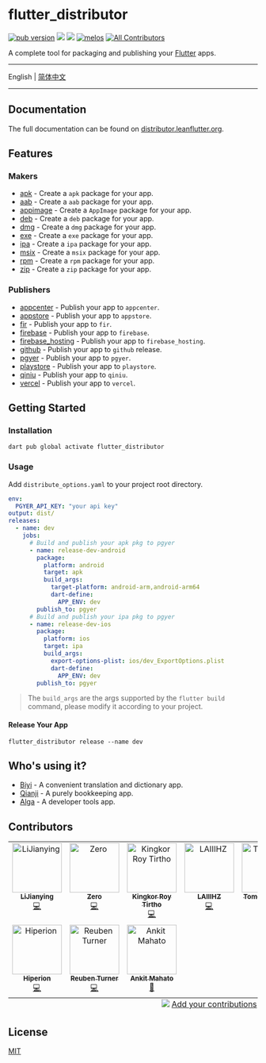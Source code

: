 # flutter_distributor

[![pub version][pub-image]][pub-url] [![][discord-image]][discord-url] ![][visits-count-image] [![melos](https://img.shields.io/badge/maintained%20with-melos-f700ff.svg?style=flat-square)](https://github.com/invertase/melos) [![All Contributors][all-contributors-image]](#contributors)

[pub-image]: https://img.shields.io/pub/v/flutter_distributor.svg?style=flat-square
[pub-url]: https://pub.dev/packages/flutter_distributor
[discord-image]: https://img.shields.io/discord/884679008049037342.svg?style=flat-square
[discord-url]: https://discord.gg/zPa6EZ2jqb
[visits-count-image]: https://img.shields.io/badge/dynamic/json?label=Visits%20Count&query=value&url=https://api.countapi.xyz/hit/leanflutter.flutter_distributor/visits
[all-contributors-image]: https://img.shields.io/github/all-contributors/leanflutter/flutter_distributor?color=ee8449&style=flat-square

A complete tool for packaging and publishing your [Flutter](https://flutter.dev) apps.

---

English | [简体中文](./README-ZH.md)

---

## Documentation

The full documentation can be found on [distributor.leanflutter.org](https://distributor.leanflutter.org/).

## Features

### Makers

- [apk](./packages/flutter_app_packager/lib/src/makers/apk/) - Create a `apk` package for your app.
- [aab](./packages/flutter_app_packager/lib/src/makers/aab/) - Create a `aab` package for your app.
- [appimage](./packages/flutter_app_packager/lib/src/makers/appimage/) - Create a `AppImage` package for your app.
- [deb](./packages/flutter_app_packager/lib/src/makers/deb/) - Create a `deb` package for your app.
- [dmg](./packages/flutter_app_packager/lib/src/makers/dmg/) - Create a `dmg` package for your app.
- [exe](./packages/flutter_app_packager/lib/src/makers/exe/) - Create a `exe` package for your app.
- [ipa](./packages/flutter_app_packager/lib/src/makers/ipa/) - Create a `ipa` package for your app.
- [msix](./packages/flutter_app_packager/lib/src/makers/msix/) - Create a `msix` package for your app.
- [rpm](./packages/flutter_app_packager/lib/src/makers/rpm/) - Create a `rpm` package for your app.
- [zip](./packages/flutter_app_packager/lib/src/makers/zip/) - Create a `zip` package for your app.

### Publishers

- [appcenter](./packages/flutter_app_publisher/lib/src/publishers/appcenter/) - Publish your app to `appcenter`.
- [appstore](./packages/flutter_app_publisher/lib/src/publishers/appstore/) - Publish your app to `appstore`.
- [fir](./packages/flutter_app_publisher/lib/src/publishers/fir/) - Publish your app to `fir`.
- [firebase](./packages/flutter_app_publisher/lib/src/publishers/firebase/) - Publish your app to `firebase`.
- [firebase_hosting](./packages/flutter_app_publisher/lib/src/publishers/firebase_hosting/) - Publish your app to `firebase_hosting`.
- [github](./packages/flutter_app_publisher/lib/src/publishers/github/) - Publish your app to `github` release.
- [pgyer](./packages/flutter_app_publisher/lib/src/publishers/pgyer/) - Publish your app to `pgyer`.
- [playstore](./packages/flutter_app_publisher/lib/src/publishers/playstore/) - Publish your app to `playstore`.
- [qiniu](./packages/flutter_app_publisher/lib/src/publishers/qiniu/) - Publish your app to `qiniu`.
- [vercel](./packages/flutter_app_publisher/lib/src/publishers/vercel/) - Publish your app to `vercel`.

## Getting Started

### Installation

```
dart pub global activate flutter_distributor
```

### Usage

Add `distribute_options.yaml` to your project root directory.

```yaml
env:
  PGYER_API_KEY: "your api key"
output: dist/
releases:
  - name: dev
    jobs:
      # Build and publish your apk pkg to pgyer
      - name: release-dev-android
        package:
          platform: android
          target: apk
          build_args:
            target-platform: android-arm,android-arm64
            dart-define:
              APP_ENV: dev
        publish_to: pgyer
      # Build and publish your ipa pkg to pgyer
      - name: release-dev-ios
        package:
          platform: ios
          target: ipa
          build_args:
            export-options-plist: ios/dev_ExportOptions.plist
            dart-define:
              APP_ENV: dev
        publish_to: pgyer
```

> The `build_args` are the args supported by the `flutter build` command, please modify it according to your project.

#### Release Your App

```
flutter_distributor release --name dev
```

## Who's using it?

- [Biyi](https://biyidev.com/) - A convenient translation and dictionary app.
- [Qianji](https://qianjiapp.com/) - A purely bookkeeping app.
- [Alga](https://github.com/laiiihz/alga/) - A developer tools app.

## Contributors

<!-- ALL-CONTRIBUTORS-LIST:START - Do not remove or modify this section -->
<!-- prettier-ignore-start -->
<!-- markdownlint-disable -->
<table>
  <tbody>
    <tr>
      <td align="center" valign="top" width="14.28%"><a href="https://github.com/lijy91"><img src="https://avatars.githubusercontent.com/u/3889523?v=4?s=100" width="100px;" alt="LiJianying"/><br /><sub><b>LiJianying</b></sub></a><br /><a href="https://github.com/leanflutter/flutter_distributor/commits?author=lijy91" title="Code">💻</a></td>
      <td align="center" valign="top" width="14.28%"><a href="https://juejin.cn/user/764915820276439"><img src="https://avatars.githubusercontent.com/u/8764899?v=4?s=100" width="100px;" alt="Zero"/><br /><sub><b>Zero</b></sub></a><br /><a href="https://github.com/leanflutter/flutter_distributor/commits?author=yy1300326388" title="Code">💻</a></td>
      <td align="center" valign="top" width="14.28%"><a href="https://github.com/KRTirtho"><img src="https://avatars.githubusercontent.com/u/61944859?v=4?s=100" width="100px;" alt="Kingkor Roy Tirtho"/><br /><sub><b>Kingkor Roy Tirtho</b></sub></a><br /><a href="https://github.com/leanflutter/flutter_distributor/commits?author=KRTirtho" title="Code">💻</a></td>
      <td align="center" valign="top" width="14.28%"><a href="https://github.com/laiiihz"><img src="https://avatars.githubusercontent.com/u/35956195?v=4?s=100" width="100px;" alt="LAIIIHZ"/><br /><sub><b>LAIIIHZ</b></sub></a><br /><a href="https://github.com/leanflutter/flutter_distributor/commits?author=laiiihz" title="Code">💻</a></td>
      <td align="center" valign="top" width="14.28%"><a href="https://github.com/ueki-tomohiro"><img src="https://avatars.githubusercontent.com/u/27331430?v=4?s=100" width="100px;" alt="Tomohiro Ueki"/><br /><sub><b>Tomohiro Ueki</b></sub></a><br /><a href="https://github.com/leanflutter/flutter_distributor/commits?author=ueki-tomohiro" title="Code">💻</a></td>
      <td align="center" valign="top" width="14.28%"><a href="https://cybrox.eu/"><img src="https://avatars.githubusercontent.com/u/2383736?v=4?s=100" width="100px;" alt="Sven Gehring"/><br /><sub><b>Sven Gehring</b></sub></a><br /><a href="https://github.com/leanflutter/flutter_distributor/commits?author=cybrox" title="Code">💻</a></td>
      <td align="center" valign="top" width="14.28%"><a href="https://github.com/GargantuaX"><img src="https://avatars.githubusercontent.com/u/14013111?v=4?s=100" width="100px;" alt="GargantuaX"/><br /><sub><b>GargantuaX</b></sub></a><br /><a href="https://github.com/leanflutter/flutter_distributor/commits?author=GargantuaX" title="Code">💻</a></td>
    </tr>
    <tr>
      <td align="center" valign="top" width="14.28%"><a href="https://github.com/hiperioncn"><img src="https://avatars.githubusercontent.com/u/6045710?v=4?s=100" width="100px;" alt="Hiperion"/><br /><sub><b>Hiperion</b></sub></a><br /><a href="https://github.com/leanflutter/flutter_distributor/commits?author=hiperioncn" title="Code">💻</a></td>
      <td align="center" valign="top" width="14.28%"><a href="https://github.com/GroovinChip"><img src="https://avatars.githubusercontent.com/u/4250470?v=4?s=100" width="100px;" alt="Reuben Turner"/><br /><sub><b>Reuben Turner</b></sub></a><br /><a href="https://github.com/leanflutter/flutter_distributor/commits?author=GroovinChip" title="Code">💻</a></td>
      <td align="center" valign="top" width="14.28%"><a href="http://animator.github.io"><img src="https://avatars.githubusercontent.com/u/615622?v=4?s=100" width="100px;" alt="Ankit Mahato"/><br /><sub><b>Ankit Mahato</b></sub></a><br /><a href="https://github.com/leanflutter/flutter_distributor/commits?author=animator" title="Documentation">📖</a></td>
    </tr>
  </tbody>
  <tfoot>
    <tr>
      <td align="center" size="13px" colspan="7">
        <img src="https://raw.githubusercontent.com/all-contributors/all-contributors-cli/1b8533af435da9854653492b1327a23a4dbd0a10/assets/logo-small.svg">
          <a href="https://all-contributors.js.org/docs/en/bot/usage">Add your contributions</a>
        </img>
      </td>
    </tr>
  </tfoot>
</table>

<!-- markdownlint-restore -->
<!-- prettier-ignore-end -->

<!-- ALL-CONTRIBUTORS-LIST:END -->

## License

[MIT](./LICENSE)
